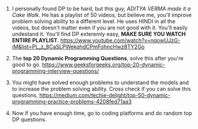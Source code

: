 1. I personally found DP to be hard, but this guy, *ADITYA VERMA made it a Cake Walk*. He has a playlist of 50 videos, but believe me, you'll improve problem solving ability to a different level. He uses HINDI in all the videos, but doesn't matter even if you are not good with it. You'll easily undestand it. You'll find DP exteremly easy, **MAKE SURE YOU WATCH ENTIRE PLAYLIST.** https://www.youtube.com/watch?v=nqowUJzG-iM&list=PL_z_8CaSLPWekqhdCPmFohncHwz8TY2Go

2. The **top 20 Dynamic Programming Questions**, solve this after you're good to go. https://www.geeksforgeeks.org/top-20-dynamic-programming-interview-questions/

3. You might have solved enough problems to understand the models and to increase the problem solving ability. Cross check if you can solve this questions, 
https://medium.com/techie-delight/top-50-dynamic-programming-practice-problems-4208fed71aa3

4. Now if you have enough time, go to coding platforms and do random top DP questions. 
